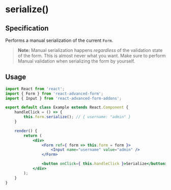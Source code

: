 # serialize\(\)

## Specification

Performs a manual serialization of the current `Form`.

> **Note:** Manual serialization happens _regardless_ of the validation state of the form. This is almost never what you want. Make sure to perform Manual validation when serializing the form by yourself.

## Usage

```jsx
import React from 'react';
import { Form } from 'react-advanced-form';
import { Input } from 'react-advanced-form-addons';

export default class Example extends React.Component {
    handleClick = () => {
        this.form.serialize(); // { username: "admin" }
    }

    render() {
        return (
            <div>
                <Form ref={ form => this.form = form }>
                    <Input name="username" value="admin" />
                </Form>

                <button onClick={ this.handleClick }>Serialize</button>
            </div>
        );
    }
}
```


